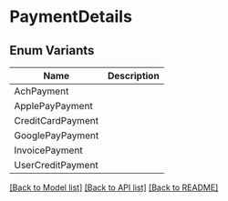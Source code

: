 # PaymentDetails

## Enum Variants

| Name | Description |
|---- | -----|
| AchPayment |  |
| ApplePayPayment |  |
| CreditCardPayment |  |
| GooglePayPayment |  |
| InvoicePayment |  |
| UserCreditPayment |  |

[[Back to Model list]](../README.md#documentation-for-models) [[Back to API list]](../README.md#documentation-for-api-endpoints) [[Back to README]](../README.md)


